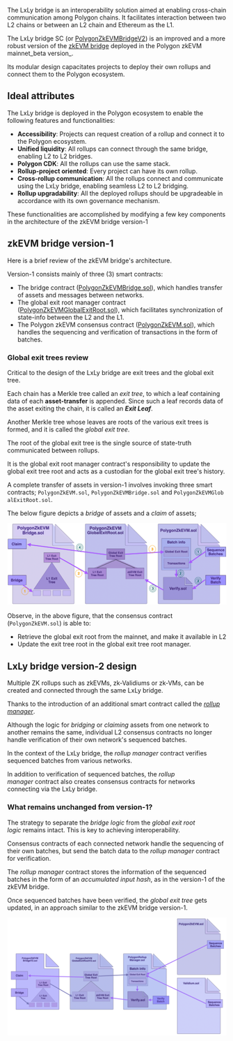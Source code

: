The LxLy bridge is an interoperability solution aimed at enabling cross-chain communication among Polygon chains. It facilitates interaction between two L2 chains or between an L2 chain and Ethereum as the L1.

The LxLy bridge SC (or [PolygonZkEVMBridgeV2](https://github.com/0xPolygonHermez/zkevm-contracts/blob/feature/v2ForkID5/contracts/v2/PolygonZkEVMBridgeV2.sol)) is an improved and a more robust version of the [zkEVM bridge](https://github.com/0xPolygonHermez/zkevm-contracts/blob/feature/v2ForkID5/contracts/PolygonZkEVMBridge.sol) deployed in the Polygon zkEVM mainnet\_beta version\_.

Its modular design capacitates projects to deploy their own rollups and connect them to the Polygon ecosystem.


Ideal attributes
--------------------------------------------------------------------------------------------------------------------------------------------------

The LxLy bridge is deployed in the Polygon ecosystem to enable the following features and functionalities:

-   **Accessibility**: Projects can request creation of a rollup and connect it to the Polygon ecosystem.
-   **Unified liquidity**: All rollups can connect through the same bridge, enabling L2 to L2 bridges.
-   **Polygon CDK**: All the rollups can use the same stack.
-   **Rollup-project oriented**: Every project can have its own rollup.
-   **Cross-rollup communication**: All the rollups connect and communicate using the LxLy bridge, enabling seamless L2 to L2 bridging.
-   **Rollup upgradability**: All the deployed rollups should be upgradeable in accordance with its own governance mechanism.

These functionalities are accomplished by modifying a few key components in the architecture of the zkEVM bridge version-1



zkEVM bridge version-1
--------------------------------------------------------------------------------------------------------------------------------------------------------------

Here is a brief review of the zkEVM bridge's architecture.

Version-1 consists mainly of three (3) smart contracts:

-   The bridge contract ([PolygonZkEVMBridge.sol](https://github.com/0xPolygonHermez/zkevm-contracts/blob/feature/v2ForkID5/contracts/PolygonZkEVMBridge.sol)), which handles transfer of assets and messages between networks.
-   The global exit root manager contract ([PolygonZkEVMGlobalExitRoot.sol](https://github.com/0xPolygonHermez/zkevm-contracts/blob/feature/v2ForkID5/contracts/PolygonZkEVMGlobalExitRoot.sol)), which facilitates synchronization of state-info between the L2 and the L1.
-   The Polygon zkEVM consensus contract ([PolygonZkEVM.sol](https://github.com/0xPolygonHermez/zkevm-contracts/blob/feature/v2ForkID5/contracts/PolygonZkEVM.sol)), which handles the sequencing and verification of transactions in the form of batches.


### Global exit trees review

Critical to the design of the LxLy bridge are exit trees and the global exit tree.

Each chain has a Merkle tree called an *exit tree*, to which a leaf containing data of each **asset-transfer** is appended. Since such a leaf records data of the asset exiting the chain, it is called an ***Exit Leaf***.

Another Merkle tree whose leaves are roots of the various exit trees is formed, and it is called the *global exit tree*.

The root of the global exit tree is the single source of state-truth communicated between rollups.

It is the global exit root manager contract's responsibility to update the global exit tree root and acts as a custodian for the global exit tree's history.

A complete transfer of assets in version-1 involves invoking three smart contracts; `PolygonZkEVM.sol`, `PolygonZkEVMBridge.sol` and `PolygonZkEVMGlobalExitRoot.sol`.

The below figure depicts a *bridge* of assets and a *claim* of assets;


![alt text](image.png)

Observe, in the above figure, that the consensus contract (`PolygonZkEVM.sol`) is able to:

-   Retrieve the global exit root from the mainnet, and make it available in L2
-   Update the exit tree root in the global exit tree root manager.



LxLy bridge version-2 design
--------------------------------------------------------------------------------------------------------------------------------------------------------------------------

Multiple ZK rollups such as zkEVMs, zk-Validiums or zk-VMs, can be created and connected through the same LxLy bridge.

Thanks to the introduction of an additional smart contract called the [*rollup manager*](https://github.com/0xPolygonHermez/zkevm-contracts/blob/feature/v2ForkID5/contracts/v2/PolygonRollupManager.sol).

Although the logic for *bridging* or *claiming* assets from one network to another remains the same, individual L2 consensus contracts no longer handle verification of their own network's sequenced batches.

In the context of the LxLy bridge, the *rollup manager* contract verifies sequenced batches from various networks.

In addition to verification of sequenced batches, the *rollup manager* contract also creates consensus contracts for networks connecting via the LxLy bridge.


### What remains unchanged from version-1?

The strategy to separate the *bridge logic* from the *global exit root logic* remains intact. This is key to achieving interoperability.

Consensus contracts of each connected network handle the sequencing of their own batches, but send the batch data to the *rollup manager* contract for verification.

The *rollup manager* contract stores the information of the sequenced batches in the form of an *accumulated input hash*, as in the version-1 of the zkEVM bridge.

Once sequenced batches have been verified, the *global exit tree* gets updated, in an approach similar to the zkEVM bridge version-1.

![alt text](image-1.png)